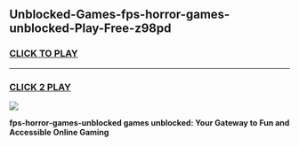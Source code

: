 
## Unblocked-Games-fps-horror-games-unblocked-Play-Free-z98pd
<h3>
<a href="https://premium76.site?title=fps-horror-games-unblocked&ref=18A1">CLICK TO PLAY</a></h3>
<hr>

<h3>
<a href="https://premium76.site?title=fps-horror-games-unblocked&ref=18A1">CLICK 2 PLAY</a>
  
</h3>

<a href="https://premium76.site?title=fps-horror-games-unblocked&ref=18A1"><img src="https://clearcache.store/games.png"></a>


**fps-horror-games-unblocked games unblocked: Your Gateway to Fun and Accessible Online Gaming**
